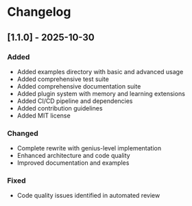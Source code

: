 # Changelog

## [1.1.0] - 2025-10-30
### Added
- Added examples directory with basic and advanced usage
- Added comprehensive test suite
- Added comprehensive documentation suite
- Added plugin system with memory and learning extensions
- Added CI/CD pipeline and dependencies
- Added contribution guidelines
- Added MIT license

### Changed
- Complete rewrite with genius-level implementation
- Enhanced architecture and code quality
- Improved documentation and examples

### Fixed
- Code quality issues identified in automated review

